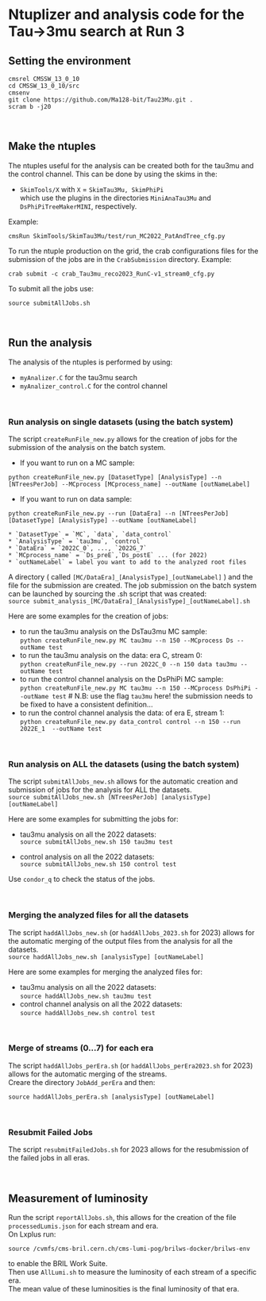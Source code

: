 # Ntuplizer and analysis code for the Tau&rarr;3mu search at Run 3

## Setting the environment

```
cmsrel CMSSW_13_0_10
cd CMSSW_13_0_10/src
cmsenv
git clone https://github.com/Ma128-bit/Tau23Mu.git .
scram b -j20
```
<p>&nbsp;</p>

## Make the ntuples
The ntuples useful for the analysis can be created both for the tau3mu and the control channel. This can be done by using the skims in the:
* `SkimTools/X` with `X` = `SkimTau3Mu, SkimPhiPi` \
which use the plugins in the directories `MiniAnaTau3Mu` and `DsPhiPiTreeMakerMINI`, respectively.

Example:
```
cmsRun SkimTools/SkimTau3Mu/test/run_MC2022_PatAndTree_cfg.py
```

To run the ntuple production on the grid, the crab configurations files for the submission of the jobs are in the `CrabSubmission` directory. Example:
```
crab submit -c crab_Tau3mu_reco2023_RunC-v1_stream0_cfg.py 
```

To submit all the jobs use:
```
source submitAllJobs.sh
```
<p>&nbsp;</p>

## Run the analysis
The analysis of the ntuples is performed by using:
* `myAnalizer.C` for the tau3mu search
* `myAnalizer_control.C` for the control channel 

<p>&nbsp;</p>

### Run analysis on single datasets (using the batch system)
The script `createRunFile_new.py` allows for the creation of jobs for the submission of the analysis on the batch system.
* If you want to run on a MC sample:
```
python createRunFile_new.py [DatasetType] [AnalysisType] --n [NTreesPerJob] --MCprocess [MCprocess_name] --outName [outNameLabel]
```
* If you want to run on data sample:
```
python createRunFile_new.py --run [DataEra] --n [NTreesPerJob] [DatasetType] [AnalysisType] --outName [outNameLabel]
```
    * `DatasetType` = `MC`, `data`, `data_control`
    * `AnalysisType` = `tau3mu`, `control`
    * `DataEra` = `2022C_0`, ..., `2022G_7`
    * `MCprocess_name` = `Ds_preE`,`Ds_postE` ... (for 2022)
    * `outNameLabel` = label you want to add to the analyzed root files 

A directory ( called `[MC/DataEra]_[AnalysisType]_[outNameLabel]` ) and the file for the submission are created. The job submission on the batch system can be launched by sourcing the .sh script that was created:\
`source submit_analysis_[MC/DataEra]_[AnalysisType]_[outNameLabel].sh` 

Here are some examples for the creation of jobs:
* to run the tau3mu analysis on the DsTau3mu MC sample:\
`python createRunFile_new.py MC tau3mu --n 150 --MCprocess Ds --outName test`
* to run the tau3mu analysis on the data: era C, stream 0:\
`python createRunFile_new.py --run 2022C_0 --n 150 data tau3mu --outName test`
* to run the control channel analysis on the DsPhiPi MC sample:\
`python createRunFile_new.py MC tau3mu --n 150 --MCprocess DsPhiPi --outName test` # N.B: use the flag `tau3mu` here! the submission needs to be fixed to have a consistent definition...
* to run the control channel analysis the data: of era E, stream 1:\
`python createRunFile_new.py data_control control --n 150 --run 2022E_1  --outName test`

<p>&nbsp;</p>

### Run analysis on ALL the datasets (using the batch system)
The script `submitAllJobs_new.sh` allows for the automatic creation and submission of jobs for the analysis for ALL the datasets.\
`source submitAllJobs_new.sh [NTreesPerJob] [analysisType] [outNameLabel]`

Here are some examples for submitting the jobs for:
* tau3mu analysis on all the 2022 datasets:\
`source submitAllJobs_new.sh 150 tau3mu test`

* control analysis on all the 2022 datasets:\
`source submitAllJobs_new.sh 150 control test`

Use `condor_q` to check the status of the jobs.

<p>&nbsp;</p>

### Merging the analyzed files for all the datasets
The script `haddAllJobs_new.sh` (or `haddAllJobs_2023.sh` for 2023) allows for the automatic merging of the output files from the analysis for all the datasets.\
`source haddAllJobs_new.sh [analysisType] [outNameLabel]`

Here are some examples for merging the analyzed files for:
* tau3mu analysis on all the 2022 datasets:\
`source haddAllJobs_new.sh tau3mu test`
* control channel analysis on all the 2022 datasets:\
`source haddAllJobs_new.sh control test`

<p>&nbsp;</p>

### Merge of streams (0...7) for each era
The script `haddAllJobs_perEra.sh` (or `haddAllJobs_perEra2023.sh` for 2023) allows for the automatic merging of the streams.\
Creare the directory `JobAdd_perEra` and then:
```
source haddAllJobs_perEra.sh [analysisType] [outNameLabel]
```

<p>&nbsp;</p>

### Resubmit Failed Jobs
The script `resubmitFailedJobs.sh` for 2023 allows for the resubmission of the failed jobs in all eras.

<p>&nbsp;</p>

## Measurement of luminosity
Run the script `reportAllJobs.sh`, this allows for the creation of the file `processedLumis.json` for each stream and era.\
On Lxplus run:
```
source /cvmfs/cms-bril.cern.ch/cms-lumi-pog/brilws-docker/brilws-env
```
to enable the BRIL Work Suite.\
Then use `AllLumi.sh` to measure the luminosity of each stream of a specific era.\
The mean value of these luminosities is the final luminosity of that era.

<p>&nbsp;</p>
